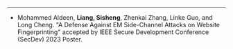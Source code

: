 ---
* Mohammed Aldeen, <strong>Liang, Sisheng</strong>, Zhenkai Zhang, Linke Guo, and Long Cheng. "A Defense Against EM Side-Channel Attacks on Website Fingerprinting" accepted by IEEE Secure Development Conference (SecDev) 2023 Poster.







